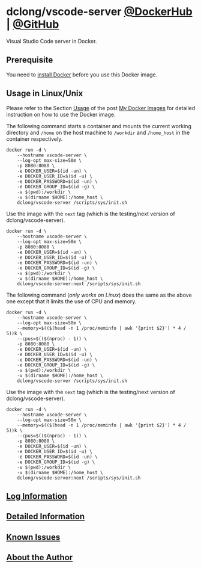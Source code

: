 # dclong/vscode-server [@DockerHub](https://hub.docker.com/r/dclong/vscode-server/) | [@GitHub](https://github.com/dclong/docker-vscode-server)

Visual Studio Code server in Docker.

## Prerequisite
You need to [install Docker](http://www.legendu.net/en/blog/docker-installation/) before you use this Docker image.


## Usage in Linux/Unix

Please refer to the Section
[Usage](http://www.legendu.net/en/blog/my-docker-images/#usage)
of the post [My Docker Images](http://www.legendu.net/en/blog/my-docker-images/) 
for detailed instruction on how to use the Docker image.

The following command starts a container 
and mounts the current working directory and `/home` on the host machine 
to `/workdir` and `/home_host` in the container respectively.
```
docker run -d \
    --hostname vscode-server \
    --log-opt max-size=50m \
    -p 8080:8080 \
    -e DOCKER_USER=$(id -un) \
    -e DOCKER_USER_ID=$(id -u) \
    -e DOCKER_PASSWORD=$(id -un) \
    -e DOCKER_GROUP_ID=$(id -g) \
    -v $(pwd):/workdir \
    -v $(dirname $HOME):/home_host \
    dclong/vscode-server /scripts/sys/init.sh
```
Use the image with the `next` tag (which is the testing/next version of dclong/vscode-server).
```
docker run -d \
    --hostname vscode-server \
    --log-opt max-size=50m \
    -p 8080:8080 \
    -e DOCKER_USER=$(id -un) \
    -e DOCKER_USER_ID=$(id -u) \
    -e DOCKER_PASSWORD=$(id -un) \
    -e DOCKER_GROUP_ID=$(id -g) \
    -v $(pwd):/workdir \
    -v $(dirname $HOME):/home_host \
    dclong/vscode-server:next /scripts/sys/init.sh
```
The following command (*only works on Linux*) does the same as the above one 
except that it limits the use of CPU and memory.
```
docker run -d \
    --hostname vscode-server \
    --log-opt max-size=50m \
    --memory=$(($(head -n 1 /proc/meminfo | awk '{print $2}') * 4 / 5))k \
    --cpus=$(($(nproc) - 1)) \
    -p 8080:8080 \
    -e DOCKER_USER=$(id -un) \
    -e DOCKER_USER_ID=$(id -u) \
    -e DOCKER_PASSWORD=$(id -un) \
    -e DOCKER_GROUP_ID=$(id -g) \
    -v $(pwd):/workdir \
    -v $(dirname $HOME):/home_host \
    dclong/vscode-server /scripts/sys/init.sh
```
Use the image with the `next` tag (which is the testing/next version of dclong/vscode-server).
```
docker run -d \
    --hostname vscode-server \
    --log-opt max-size=50m \
    --memory=$(($(head -n 1 /proc/meminfo | awk '{print $2}') * 4 / 5))k \
    --cpus=$(($(nproc) - 1)) \
    -p 8080:8080 \
    -e DOCKER_USER=$(id -un) \
    -e DOCKER_USER_ID=$(id -u) \
    -e DOCKER_PASSWORD=$(id -un) \
    -e DOCKER_GROUP_ID=$(id -g) \
    -v $(pwd):/workdir \
    -v $(dirname $HOME):/home_host \
    dclong/vscode-server:next /scripts/sys/init.sh
```
## [Log Information](http://www.legendu.net/en/blog/my-docker-images/#docker-container-logs)

## [Detailed Information](http://www.legendu.net/en/blog/my-docker-images/#list-of-images-and-detailed-information) 

## [Known Issues](http://www.legendu.net/en/blog/my-docker-images/#known-issues)

## [About the Author](http://www.legendu.net/pages/about)

